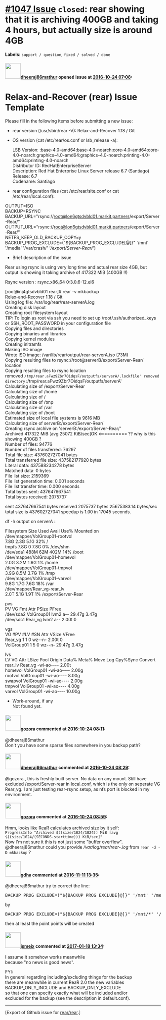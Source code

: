 [\#1047 Issue](https://github.com/rear/rear/issues/1047) `closed`: rear showing that it is archiving 400GB and taking 4 hours, but actually size is around 4GB
==============================================================================================================================================================

**Labels**: `support / question`, `fixed / solved / done`

#### <img src="https://avatars.githubusercontent.com/u/21329235?v=4" width="50">[dheeraj86mathur](https://github.com/dheeraj86mathur) opened issue at [2016-10-24 07:08](https://github.com/rear/rear/issues/1047):

Relax-and-Recover (rear) Issue Template
=======================================

Please fill in the following items before submitting a new issue:

-   rear version (/usr/sbin/rear -V): Relax-and-Recover 1.18 / Git

-   OS version (cat /etc/rear/os.conf or lsb\_release -a):

    LSB Version:
    :base-4.0-amd64:base-4.0-noarch:core-4.0-amd64:core-4.0-noarch:graphics-4.0-amd64:graphics-4.0-noarch:printing-4.0-amd64:printing-4.0-noarch  
    Distributor ID: RedHatEnterpriseServer  
    Description: Red Hat Enterprise Linux Server release 6.7
    (Santiago)  
    Release: 6.7  
    Codename: Santiago

-   rear configuration files (cat /etc/rear/site.conf or cat
    /etc/rear/local.conf):

OUTPUT=ISO  
BACKUP=RSYNC  
BACKUP\_URL="rsync://root@lon6gtsdvbld01.markit.partners/export/Server-Rear/"  
OUTPUT\_URL="rsync://root@lon6gtsdvbld01.markit.partners/export/Server-Rear/"  
NETFS\_KEEP\_OLD\_BACKUP\_COPY=y  
BACKUP\_PROG\_EXCLUDE=("${BACKUP\_PROG\_EXCLUDE\[@\]}" '/mnt' '/media'
'/var/crash/*' '/export/Server-Rear/*')

-   Brief description of the issue

Rear using rsync is using very long time and actual rear size 4GB, but
output is showing it taking archive of 417322 MiB (400GB !!)

Rsync version : rsync.x86\_64 0:3.0.6-12.el6

\[root@nj4gtsdvbld01 rear\]\# rear -v mkbackup  
Relax-and-Recover 1.18 / Git  
Using log file: /var/log/rear/rear-serverA.log  
Creating disk layout  
Creating root filesystem layout  
TIP: To login as root via ssh you need to set up
/root/.ssh/authorized\_keys or SSH\_ROOT\_PASSWORD in your configuration
file  
Copying files and directories  
Copying binaries and libraries  
Copying kernel modules  
Creating initramfs  
Making ISO image  
Wrote ISO image: /var/lib/rear/output/rear-serverA.iso (73M)  
Copying resulting files to rsync://root@serverB/export/Server-Rear/
location  
Copying resulting files to rsync location  
removed
`/tmp/rear.aFwz9Zbr7OidqsF/outputfs/serverA/.lockfile' removed directory:`/tmp/rear.aFwz9Zbr7OidqsF/outputfs/serverA'  
Calculating size of /export/Server-Rear  
Calculating size of /home  
Calculating size of /  
Calculating size of /tmp  
Calculating size of /var  
Calculating size of /boot  
Estimated size of local file systems is 9616 MB  
Calculating size of serverB:/export/Server-Rear/  
Creating rsync archive on 'serverB:/export/Server-Rear/'  
Archived 417322 MiB \[avg 25072 KiB/sec\]OK &lt;========== ?? why is
this showing 400GB ?  
Number of files: 94776  
Number of files transferred: 76297  
Total file size: 437602727041 bytes  
Total transferred file size: 437582177920 bytes  
Literal data: 437588234278 bytes  
Matched data: 0 bytes  
File list size: 2159369  
File list generation time: 0.001 seconds  
File list transfer time: 0.000 seconds  
Total bytes sent: 437647667541  
Total bytes received: 2075737

sent 437647667541 bytes received 2075737 bytes 25675383.14 bytes/sec  
total size is 437602727041 speedup is 1.00 in 17045 seconds.

df -h output on serverA :

Filesystem Size Used Avail Use% Mounted on  
/dev/mapper/VolGroup01-rootvol  
7.8G 2.3G 5.1G 32% /  
tmpfs 7.8G 0 7.8G 0% /dev/shm  
/dev/sda1 488M 62M 402M 14% /boot  
/dev/mapper/VolGroup01-homevol  
2.0G 3.2M 1.9G 1% /home  
/dev/mapper/VolGroup01-tmpvol  
3.9G 8.5M 3.7G 1% /tmp  
/dev/mapper/VolGroup01-varvol  
9.8G 1.7G 7.6G 18% /var  
/dev/mapper/Rear\_vg-rear\_lv  
2.0T 5.1G 1.9T 1% /export/Server-Rear

pvs  
PV VG Fmt Attr PSize PFree  
/dev/sda2 VolGroup01 lvm2 a-- 29.47g 3.47g  
/dev/sdc1 Rear\_vg lvm2 a-- 2.00t 0

vgs  
VG \#PV \#LV \#SN Attr VSize VFree  
Rear\_vg 1 1 0 wz--n- 2.00t 0  
VolGroup01 1 5 0 wz--n- 29.47g 3.47g

lvs  
LV VG Attr LSize Pool Origin Data% Meta% Move Log Cpy%Sync Convert  
rear\_lv Rear\_vg -wi-ao---- 2.00t  
homevol VolGroup01 -wi-ao---- 2.00g  
rootvol VolGroup01 -wi-ao---- 8.00g  
swapvol VolGroup01 -wi-ao---- 2.00g  
tmpvol VolGroup01 -wi-ao---- 4.00g  
varvol VolGroup01 -wi-ao---- 10.00g

-   Work-around, if any  
    Not found yet.

#### <img src="https://avatars.githubusercontent.com/u/12116358?u=1c5ba9dcee5ca3082f03029a7fbe647efd30eb49&v=4" width="50">[gozora](https://github.com/gozora) commented at [2016-10-24 08:11](https://github.com/rear/rear/issues/1047#issuecomment-255675350):

@dheeraj86mathur  
Don't you have some sparse files somewhere in you backup path?

#### <img src="https://avatars.githubusercontent.com/u/21329235?v=4" width="50">[dheeraj86mathur](https://github.com/dheeraj86mathur) commented at [2016-10-24 08:29](https://github.com/rear/rear/issues/1047#issuecomment-255678898):

@gozora , this is freshly built server. No data on any mount. Still have
excluded /export/Server-rear in local.conf, which is the only on
seperate VG Rear\_vg. I am just testing rear-rsync setup, as nfs port is
blocked in my environment.

#### <img src="https://avatars.githubusercontent.com/u/12116358?u=1c5ba9dcee5ca3082f03029a7fbe647efd30eb49&v=4" width="50">[gozora](https://github.com/gozora) commented at [2016-10-24 08:59](https://github.com/rear/rear/issues/1047#issuecomment-255685227):

Hmm, looks like ReaR calculates archived size by it self:  
`ProgressInfo "Archived $((size/1024/1024)) MiB [avg $((size/1024/(SECONDS-starttime))) KiB/sec]"`  
Now I'm not sure it this is not just some "buffer overflow".  
@dheeraj86mathur could you provide */var/log/rear/rear-<hostname>.log*
from `rear -d -D mkbackup` ?

#### <img src="https://avatars.githubusercontent.com/u/888633?u=cdaeb31efcc0048d3619651aa18dd4b76e636b21&v=4" width="50">[gdha](https://github.com/gdha) commented at [2016-11-11 13:35](https://github.com/rear/rear/issues/1047#issuecomment-259958313):

@dheeraj86mathur try to correct the line:

<pre>
BACKUP_PROG_EXCLUDE=("${BACKUP_PROG_EXCLUDE[@]}" '/mnt' '/media' '/var/crash/' '/export/Server-Rear/')
</pre>

by

<pre>
BACKUP_PROG_EXCLUDE=("${BACKUP_PROG_EXCLUDE[@]}" '/mnt/*' '/media/*' '/var/crash/*' '/export/Server-Rear/*')
</pre>

then at least the point points will be created

#### <img src="https://avatars.githubusercontent.com/u/1788608?u=925fc54e2ce01551392622446ece427f51e2f0ce&v=4" width="50">[jsmeix](https://github.com/jsmeix) commented at [2017-01-18 13:34](https://github.com/rear/rear/issues/1047#issuecomment-273476180):

I assume it somehow works meanwhile  
because "no news is good news".

FYI:  
In general regarding including/excluding things for the backup  
there are meanwhile in current ReaR 2.0 the new variables  
BACKUP\_ONLY\_INCLUDE and BACKUP\_ONLY\_EXCLUDE  
so that one can specify exactly what will be included and/or  
excluded for the backup (see the description in default.conf).

------------------------------------------------------------------------

\[Export of Github issue for
[rear/rear](https://github.com/rear/rear).\]

